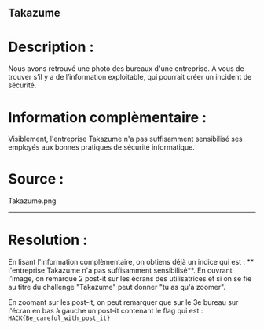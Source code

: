 ## Takazume

# Description :

Nous avons retrouvé une photo des bureaux d'une entreprise. A vous de trouver s’il y a de l’information exploitable, qui pourrait créer un incident de sécurité.

# Information complèmentaire : 
Visiblement, l'entreprise Takazume n'a pas suffisamment sensibilisé ses employés aux bonnes pratiques de sécurité informatique.

# Source :
Takazume.png

---

# Resolution : 

En lisant l'information complèmentaire, on obtiens déjà un indice qui est : ** l'entreprise Takazume n'a pas suffisamment sensibilisé**.
En ouvrant l'image, on remarque 2 post-it sur les écrans des utilisatrices et si on se fie au titre du challenge "Takazume" peut donner "tu as qu'à zoomer".

En zoomant sur les post-it, on peut remarquer que sur le 3e bureau sur l'écran en bas à gauche un post-it contenant le flag qui est : `HACK{Be_careful_with_post_it}`